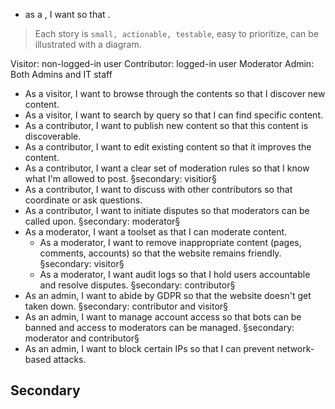 - as a <role>, I want <goal> so that <reason>.
> Each story is `small, actionable, testable`, easy to prioritize, can be illustrated with a diagram.

Visitor: non-logged-in user
Contributor: logged-in user
Moderator
Admin: Both Admins and IT staff

- As a visitor, I want to browse through the contents so that I discover new content.
- As a visitor, I want to search by query so that I can find specific content.
- As a contributor, I want to publish new content so that this content is discoverable.
- As a contributor, I want to edit existing content so that it improves the content.
- As a contributor, I want a clear set of moderation rules so that I know what I'm allowed to post. §secondary: visitior§
- As a contributor, I want to discuss with other contributors so that coordinate or ask questions.
- As a contributor, I want to initiate disputes so that moderators can be called upon. §secondary: moderator§
- As a moderator, I want a toolset as that I can moderate content.
  - As a moderator, I want to remove inappropriate content (pages, comments, accounts) so that the website remains friendly. §secondary: visitor§
  - As a moderator, I want audit logs so that I hold users accountable and resolve disputes. §secondary: contributor§
- As an admin, I want to abide by GDPR so that the website doesn't get taken down. §secondary: contributor and visitor§
- As an admin, I want to manage account access so that bots can be banned and access to moderators can be managed. §secondary: moderator and contributor§
- As an admin, I want to block certain IPs so that I can prevent network-based attacks.

## Secondary
